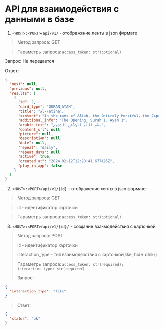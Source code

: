 # API для взаимодействия с данными в базе

1. `<HOST>:<PORT>/api/v1/` - отображение ленты в json формате
>Метод запроса: GET

> Параметры запроса: `access_token: str(optional)`

Запрос: Не передается

Ответ:
```json
{
  "next": null,
  "previous": null,
  "results": [
    {
      "id": 2,
      "card_type": "QURAN_AYAH",
      "title": "Al-Fatiha",
      "content": "In the name of Allah, the Entirely Merciful, the Especially Merciful.",
      "additional_info": "The Opening. Surah 1. Ayah 1",
      "arabic_text": "بِسْمِ اللَّهِ الرَّحْمَٰنِ الرَّحِيمِ",
      "content_url": null,
      "picture": null,
      "description": null,
      "date": null,
      "repeat": "daily",
      "repeat_days": null,
      "active": true,
      "created_at": "2024-02-12T12:28:41.677826Z",
      "play_in_app": false
    }
  ]
}
```
2. `<HOST>:<PORT>/api/v1/{id}` - отображение ленты в json формате
> Метод запроса: GET

> id - идентификатор карточки

> Параметры запроса: `access_token: str(optional)`

3. `<HOST>:<PORT>/api/v1/{id}/` - создание взаимодействия с карточкой
> Метод запроса: POST
>
> id - идентификатор карточки
>
> interaction_type - тип взаимодействия с карточкой(like, hide, dhikr)
> 
> Параметры запроса: `access_token: str(required); interaction_type: str(required)`
> 
> Запрос:
```json
{
  "interaction_type": "like"
}
```
> Ответ:
```json
{
  "status": "ok"
}
```